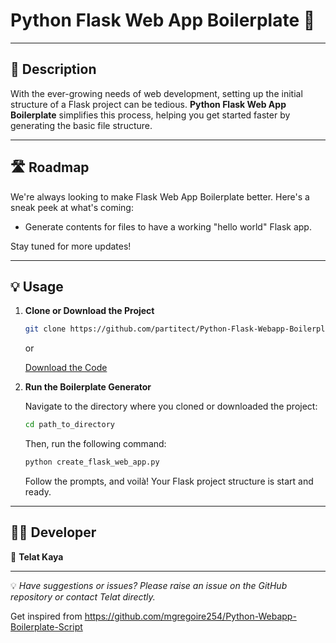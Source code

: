 # Python Flask Web App Boilerplate 🚀

---

## 📘 Description

With the ever-growing needs of web development, setting up the initial structure of a Flask project can be tedious. **Python Flask Web App Boilerplate** simplifies this process, helping you get started faster by generating the basic file structure.

---

## 🛣 Roadmap

We're always looking to make Flask Web App Boilerplate better. Here's a sneak peek at what's coming:

- Generate contents for files to have a working "hello world" Flask app.

Stay tuned for more updates!

---

## 💡 Usage

1. **Clone or Download the Project**

    ```bash
    git clone https://github.com/partitect/Python-Flask-Webapp-Boilerplate-Script.git
    ```

    or

    [Download the Code](https://github.com/partitect/Python-Flask-Webapp-Boilerplate-Script/archive/refs/heads/main.zip)

2. **Run the Boilerplate Generator**

    Navigate to the directory where you cloned or downloaded the project:

    ```bash
    cd path_to_directory
    ```

    Then, run the following command:

    ```bash
    python create_flask_web_app.py
    ```

    Follow the prompts, and voilà! Your Flask project structure is start and ready.

---

## 🧑‍💻 Developer

👤 **Telat Kaya**

---

💡 _Have suggestions or issues? Please raise an issue on the GitHub repository or contact Telat directly._

Get inspired from https://github.com/mgregoire254/Python-Webapp-Boilerplate-Script